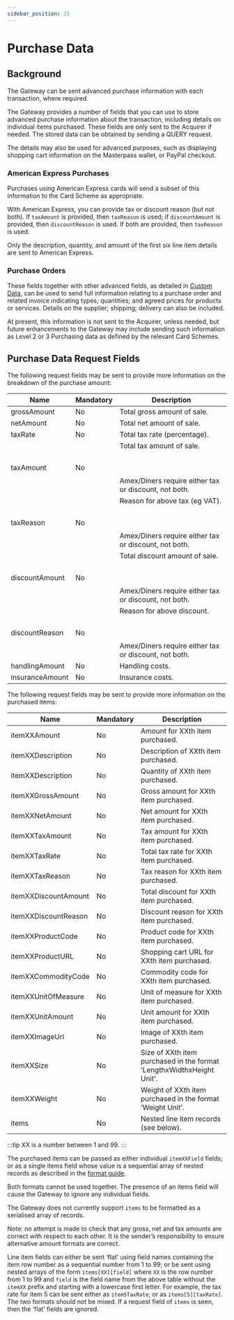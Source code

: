 ```yaml
---
sidebar_position: 15
---
```


# Purchase Data 

## Background

The Gateway can be sent advanced purchase information with each transaction, where required.

The Gateway provides a number of fields that you can use to store advanced purchase information about the transaction, including details on individual items purchased. These fields are only sent to the Acquirer if needed. The stored data can be obtained by sending a QUERY request.

The details may also be used for advanced purposes, such as displaying shopping cart information on the Masterpass wallet, or PayPal checkout.

### American Express Purchases 

Purchases using American Express cards will send a subset of this information to the Card Scheme as appropriate.

With American Express, you can provide tax or discount reason (but not both). If `taxAmount` is provided, then `taxReason` is used; if `discountAmount` is provided, then `discountReason` is used. If both are provided, then `taxReason` is used.

Only the description, quantity, and amount of the first six line item details are sent to American Express.

### Purchase Orders

These fields together with other advanced fields, as detailed in [Custom Data](customdata), can be used to send full information relating to a purchase order and related invoice indicating types; quantities; and agreed prices for products or services. Details on the supplier; shipping; delivery can also be included.

At present, this information is not sent to the Acquirer, unless needed, but future enhancements to the Gateway may include sending such information as Level 2 or 3 Purchasing data as defined by the relevant Card Schemes.

## Purchase Data Request Fields 

The following request fields may be sent to provide more information on the breakdown of the purchase amount:

| Name      | Mandatory | Description |
| ----------- | ----------- | ----------- |
| grossAmount | No | Total gross amount of sale.|
| netAmount | No | Total net amount of sale.|
| taxRate | No | Total tax rate (percentage).|
| taxAmount | No | Total tax amount of sale. <br></br><br></br>Amex/Diners require either tax or discount, not both.|
| taxReason | No | Reason for above tax (eg VAT). <br></br><br></br>Amex/Diners require either tax or discount, not both.|
| discountAmount | No | Total discount amount of sale. <br></br><br></br>Amex/Diners require either tax or discount, not both.|
| discountReason | No | Reason for above discount. <br></br><br></br>Amex/Diners require either tax or discount, not both.|
| handlingAmount | No | Handling costs.|
| insuranceAmount | No | Insurance costs.|

The following request fields may be sent to provide more information on the purchased items:

| Name      | Mandatory | Description |
| ----------- | ----------- | ----------- |
| itemXXAmount | No | Amount for XXth item purchased.|
| itemXXDescription | No | Description of XXth item purchased.|
| itemXXDescription | No | Quantity of XXth item purchased.|
| itemXXGrossAmount | No | Gross amount for XXth item purchased.|
| itemXXNetAmount | No | Net amount for XXth item purchased.|
| itemXXTaxAmount | No | Tax amount for XXth item purchased.|
| itemXXTaxRate | No | Total tax rate for XXth item purchased.|
| itemXXTaxReason | No | Tax reason for XXth item purchased.|
| itemXXDiscountAmount | No | Total discount for XXth item purchased.|
| itemXXDiscountReason | No | Discount reason for XXth item purchased.|
| itemXXProductCode | No | Product code for XXth item purchased.|
| itemXXProductURL | No | Shopping cart URL for XXth item purchased.|
| itemXXCommodityCode | No | Commodity code for XXth item purchased.|
| itemXXUnitOfMeasure | No | Unit of measure for XXth item purchased.|
| itemXXUnitAmount | No | Unit amount for XXth item purchased.|
| itemXXImageUrl | No | Image of XXth item purchased.|
| itemXXSize | No | Size of XXth item purchased in the format ‘LengthxWidthxHeight Unit’.|
| itemXXWeight | No | Weight of XXth item purchased in the format ‘Weight Unit’.|
| items | No | Nested line item records (see below).|

:::tip
XX is a number between 1 and 99.
:::

The purchased items can be passed as either individual `itemXXField` fields; or as a single items field whose value is a sequential array of nested records as described in the [format guide](overview#fieldFormats).

Both formats cannot be used together. The presence of an items field will cause the Gateway to ignore any individual fields.

The Gateway does not currently support `items` to be formatted as a serialised array of records.

Note: no attempt is made to check that any gross, net and tax amounts are correct with respect to each other. It is the sender’s responsibility to ensure alternative amount formats are correct.

Line item fields can either be sent ‘flat’ using field names containing the item row number as a sequential number from 1 to 99; or be sent using nested arrays of the form `items[XX][field]` where `XX` is the row number from 1 to 99 and `field` is the field name from the above table without the `itemXX` prefix and starting with a lowercase first letter. For example, the tax rate for item 5 can be sent either as `item5TaxRate`; or as `items[5][taxRate]`. The two formats should not be mixed. If a request field of `items` is seen, then the ‘flat’ fields are ignored.